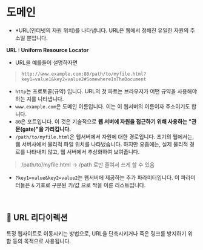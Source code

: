 # 도메인

 - *URL(인터넷의 자원 위치)를 나타냅니다. URL은 웹에서 정해진 유일한 자원의 주소일 뿐입니다.

__URL : Uniform Resource Locator__

- URL을 예를들어 설명하자면

> ``http://www.example.com:80/path/to/myfile.html?key1=value1&key2=value2#SomewhereInTheDocument``

- ``http``는 프로토콜(규약) 입니다. URL의 첫 파트는 브라우저가 어떤 규약을 사용해야 하는 지를 나타냅니다.
- ``www.example.com``은 도메인 이름입니다. 이는 이 웹서버의 이름이자 주소이기도 합니다.
- ``80``은 포트입니다. 이 것은 기술적으로 __웹 서버에 자원을 접근하기 위해 사용하는 "관문(gate)"을 가리킵니다.__ 
- ``/path/to/myfile.html``은 웹서버에서 자원에 대한 경로입니다. 초기의 웹에서는, 웹 서버사에서 물리적 파일 위치를 나타냈습니다. 하지만 요즘에는, 실제 물리적 경로를 나타내지 않고, 웹 서버에서 추상화하여 보여줍니다.
> /path/to/myfile.html -> /path 로만 줄여서 쓰게 할 수 있음
- ``?key1=value&key2=value2``는 웹서버에 제공하는 추가 파라미터입니다. 이 파라미터들은 ``&`` 기호로 구분된 키/값 으로 짝을 이룬 리스트입니다.

<br>

 ## 📝 URL 리다이렉션

  특정 웹사이트로 이동시키는 방법으로, URL을 단축시키거나 죽은 링크를 방지하기 위함 등의 목적으로 사용됩니다.
